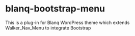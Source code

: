 blanq-bootstrap-menu
====================

This is a plug-in for Blanq WordPress theme which extends Walker_Nav_Menu to integrate Bootstrap 